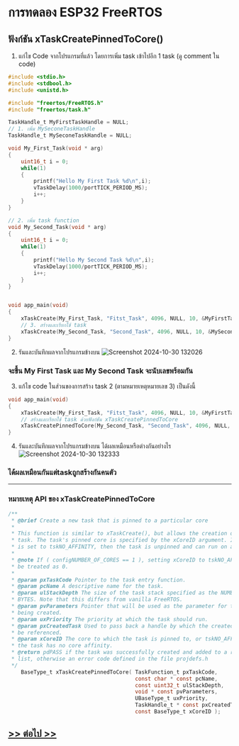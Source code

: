 # การทดลอง ESP32 FreeRTOS 
##  ฟังก์ชัน xTaskCreatePinnedToCore()

1. แก่ไข Code จากโปรแกรมที่แล้ว โดยการเพิ่ม task เข้าไปอีก 1 task (ดู comment ใน code)



```c
#include <stdio.h>
#include <stdbool.h>
#include <unistd.h>

#include "freertos/FreeRTOS.h"
#include "freertos/task.h"

TaskHandle_t MyFirstTaskHandle = NULL;
// 1. เพิ่ม MySeconeTaskHandle
TaskHandle_t MySeconeTaskHandle = NULL;

void My_First_Task(void * arg)
{
	uint16_t i = 0;
	while(1)
	{
		printf("Hello My First Task %d\n",i);
		vTaskDelay(1000/portTICK_PERIOD_MS);
		i++;
	}
}

// 2. เพิ่ม task function
void My_Second_Task(void * arg)
{
	uint16_t i = 0;
	while(1)
	{
		printf("Hello My Second Task %d\n",i);
		vTaskDelay(1000/portTICK_PERIOD_MS);
		i++;
	}
}


void app_main(void)
{
	xTaskCreate(My_First_Task, "Fitst_Task", 4096, NULL, 10, &MyFirstTaskHandle);
	// 3. สร้างและเรียกใช้ task
	xTaskCreate(My_Second_Task, "Second_Task", 4096, NULL, 10, &MySeconeTaskHandle);
}
```

2. รันและบันทึกผลจากโปรแกรมข้างบน
![Screenshot 2024-10-30 132026](https://github.com/user-attachments/assets/9167d84b-547d-4a29-97dc-81a266604485)

### จะขึ้น My First Task และ My Second Task จะนับเลขพร้อมกัน

3.  แก้ไข code ในส่วนของการสร้าง task 2 (ตามหมายเหตุหมายเลข 3) เป็นดังนี้

```c
void app_main(void)
{
	xTaskCreate(My_First_Task, "Fitst_Task", 4096, NULL, 10, &MyFirstTaskHandle);
	// สร้างและเรียกใช้ task ด้วยฟังก์ชัน xTaskCreatePinnedToCore
	xTaskCreatePinnedToCore(My_Second_Task, "Second_Task", 4096, NULL, 10, &MySeconeTaskHandle, 1);
}
```

4. รันและบันทึกผลจากโปรแกรมข้างบน ได้ผลเหมือนหรือต่างกันอย่างไร
![Screenshot 2024-10-30 132333](https://github.com/user-attachments/assets/988d4a98-3c6c-4cd0-9bdb-e49ad72eff3d)

### ได้ผลเหมือนกันแต่taskถูกสร้างกันคนตัว
--------
### หมายเหตุ API ของ xTaskCreatePinnedToCore
``` c
/**
 * @brief Create a new task that is pinned to a particular core
 *
 * This function is similar to xTaskCreate(), but allows the creation of a pinned
 * task. The task's pinned core is specified by the xCoreID argument. If xCoreID
 * is set to tskNO_AFFINITY, then the task is unpinned and can run on any core.
 *
 * @note If ( configNUMBER_OF_CORES == 1 ), setting xCoreID to tskNO_AFFINITY will be
 * be treated as 0.
 *
 * @param pxTaskCode Pointer to the task entry function.
 * @param pcName A descriptive name for the task.
 * @param ulStackDepth The size of the task stack specified as the NUMBER OF
 * BYTES. Note that this differs from vanilla FreeRTOS.
 * @param pvParameters Pointer that will be used as the parameter for the task
 * being created.
 * @param uxPriority The priority at which the task should run.
 * @param pxCreatedTask Used to pass back a handle by which the created task can
 * be referenced.
 * @param xCoreID The core to which the task is pinned to, or tskNO_AFFINITY if
 * the task has no core affinity.
 * @return pdPASS if the task was successfully created and added to a ready
 * list, otherwise an error code defined in the file projdefs.h
 */
    BaseType_t xTaskCreatePinnedToCore( TaskFunction_t pxTaskCode,
                                        const char * const pcName,
                                        const uint32_t ulStackDepth,
                                        void * const pvParameters,
                                        UBaseType_t uxPriority,
                                        TaskHandle_t * const pxCreatedTask,
                                        const BaseType_t xCoreID );
```



## [>> ต่อไป >>](./ESP32-FreeRTOS-Labsheet-4.md) 
